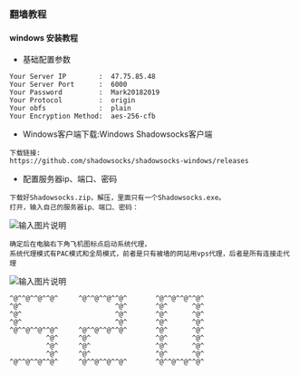 ### 翻墙教程

#### windows 安装教程

* 基础配置参数
```text
Your Server IP        :  47.75.85.48
Your Server Port      :  6000
Your Password         :  Mark20182019
Your Protocol         :  origin
Your obfs             :  plain
Your Encryption Method:  aes-256-cfb
```

* Windows客户端下载:Windows Shadowsocks客户端
```text
下载链接:
https://github.com/shadowsocks/shadowsocks-windows/releases
```
* 配置服务器ip、端口、密码
```text
下载好Shadowsocks.zip，解压，里面只有一个Shadowsocks.exe。
打开，输入自己的服务器ip、端口、密码：
```
![输入图片说明](https://github.com/qccr-twl2123/springcloud/blob/master/images/afanqian1.png "在这里输入图片标题")

```text
确定后在电脑右下角飞机图标点启动系统代理，
系统代理模式有PAC模式和全局模式，前者是只有被墙的网站用vps代理，后者是所有连接走代理
```
![输入图片说明](https://github.com/qccr-twl2123/springcloud/blob/master/images/afanqiang2.png "在这里输入图片标题")

```text
^@^^@^^@^^@^     ^@^^@^^@^^@^       ^@^^@^^@^^@^
^@^                       ^@^       ^@^      ^@^
^@^                       ^@^       ^@^      ^@^
^@^                       ^@^       ^@^      ^@^
^@^^@^^@^^@^     ^@^^@^^@^^@^       ^@^      ^@^
         ^@^     ^@^                ^@^      ^@^
         ^@^     ^@^                ^@^      ^@^
         ^@^     ^@^                ^@^      ^@^
^@^^@^^@^^@^     ^@^^@^^@^^@^       ^@^^@^^@^^@^
```

